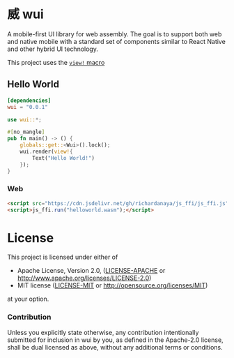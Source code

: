 # 威 wui

A mobile-first UI library for web assembly. The goal is to support both web and native mobile with a standard set of components similar to React Native and other hybrid UI technology.

This project uses the [`view!` macro](https://github.com/richardanaya/view)

## Hello World
```toml
[dependencies]
wui = "0.0.1"
```

```rust
use wui::*;

#[no_mangle]
pub fn main() -> () {
    globals::get::<Wui>().lock();
    wui.render(view!{
        Text("Hello World!")
    });
}
```

### Web
```html
<script src="https://cdn.jsdelivr.net/gh/richardanaya/js_ffi/js_ffi.js"></script>
<script>js_ffi.run("helloworld.wasm");</script>
```

# License

This project is licensed under either of

 * Apache License, Version 2.0, ([LICENSE-APACHE](LICENSE-APACHE) or
   http://www.apache.org/licenses/LICENSE-2.0)
 * MIT license ([LICENSE-MIT](LICENSE-MIT) or
   http://opensource.org/licenses/MIT)

at your option.

### Contribution

Unless you explicitly state otherwise, any contribution intentionally submitted for inclusion in wui by you, as defined in the Apache-2.0 license, shall be dual licensed as above, without any additional terms or conditions.

